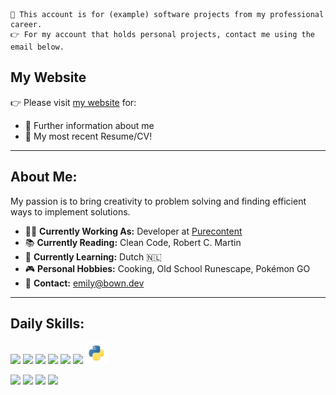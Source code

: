 ```
📣 This account is for (example) software projects from my professional career.
👉 For my account that holds personal projects, contact me using the email below.
```

## My Website
👉 Please visit [my website](https://www.bown.dev/) for:
- 👋 Further information about me
- 📜 My most recent Resume/CV!

***

## About Me:
My passion is to bring creativity to problem solving and finding efficient ways to implement solutions.

- 👩‍💻 **Currently Working As:** Developer at [Purecontent](https://purecontent.com/)
- 📚 **Currently Reading:** Clean Code, Robert C. Martin
- 🌱 **Currently Learning:** Dutch 🇳🇱
- 🎮 **Personal Hobbies:** Cooking, Old School Runescape, Pokémon GO
- 📧 **Contact:** [emily@bown.dev](mailto:emily@bown.dev)

***

## Daily Skills:
<code><img height="35" src="https://upload.wikimedia.org/wikipedia/commons/thumb/1/10/CSS3_and_HTML5_logos_and_wordmarks.svg/791px-CSS3_and_HTML5_logos_and_wordmarks.svg.png"></code>
<code><img height="35" src="https://i0.wp.com/theicom.org/wp-content/uploads/2016/03/js-logo.png"></code>
<code><img height="35" src="https://static-00.iconduck.com/assets.00/typescript-icon-icon-1024x1024-vh3pfez8.png"></code>
<code><img height="35" src="https://upload.wikimedia.org/wikipedia/commons/thumb/d/d9/Node.js_logo.svg/2560px-Node.js_logo.svg.png"></code>
<code><img height="35" src="https://upload.wikimedia.org/wikipedia/commons/thumb/0/09/Wordpress-Logo.svg/768px-Wordpress-Logo.svg.png"></code>
<code><img height="35" src="https://user-images.githubusercontent.com/25491843/216659305-2646734a-89c7-4c99-8f91-ad806157c75a.svg"></code>
<code><img height="35" src="https://raw.githubusercontent.com/github/explore/80688e429a7d4ef2fca1e82350fe8e3517d3494d/topics/python/python.png"></code>

<code><img height="35" src="https://upload.wikimedia.org/wikipedia/commons/thumb/3/34/Microsoft_Office_Excel_%282019%E2%80%93present%29.svg/1101px-Microsoft_Office_Excel_%282019%E2%80%93present%29.svg.png"></code>
<code><img height="35" src="https://b.thumbs.redditmedia.com/9Zjm6FK-8R8QQUtfKl4JmYr7Wb8_XfshRkXv38XcANM.png"></code>
<code><img height="35" src="https://user-images.githubusercontent.com/25491843/216658246-49ef9858-bac1-424a-86be-e21dab7c7e64.png"></code>
<code><img height="35" src="https://user-images.githubusercontent.com/25491843/216652581-86ee19c8-d1ea-4e76-95a6-ea729f24d5a2.png"></code>
